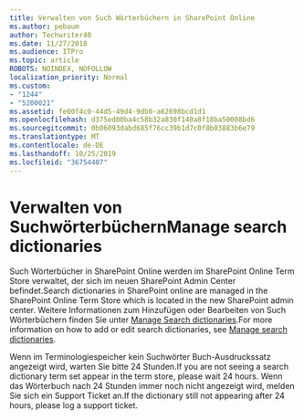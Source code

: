 ```yaml
---
title: Verwalten von Such Wörterbüchern in SharePoint Online
ms.author: pebaum
author: Techwriter40
ms.date: 11/27/2018
ms.audience: ITPro
ms.topic: article
ROBOTS: NOINDEX, NOFOLLOW
localization_priority: Normal
ms.custom:
- "1244"
- "5200021"
ms.assetid: fe00f4c0-44d5-49d4-9db0-a62698bcd1d1
ms.openlocfilehash: d375ed80ba4c58b32a830f140a8f18ba50008bd6
ms.sourcegitcommit: 0b06093dabd685f76cc39b1d7c0f8b03883b6e79
ms.translationtype: MT
ms.contentlocale: de-DE
ms.lasthandoff: 10/25/2019
ms.locfileid: "36754407"
---
```

# <a name="manage-search-dictionaries"></a><span data-ttu-id="bb65c-102">Verwalten von Suchwörterbüchern</span><span class="sxs-lookup"><span data-stu-id="bb65c-102">Manage search dictionaries</span></span>

<span data-ttu-id="bb65c-103">Such Wörterbücher in SharePoint Online werden im SharePoint Online Term Store verwaltet, der sich im neuen SharePoint Admin Center befindet.</span><span class="sxs-lookup"><span data-stu-id="bb65c-103">Search dictionaries in SharePoint online are managed in the SharePoint Online Term Store which is located in the new SharePoint admin center.</span></span> <span data-ttu-id="bb65c-104">Weitere Informationen zum Hinzufügen oder Bearbeiten von Such Wörterbüchern finden Sie unter [Manage Search dictionaries](https://go.microsoft.com/fwlink/?linkid=2044669&amp;clcid=0x409).</span><span class="sxs-lookup"><span data-stu-id="bb65c-104">For more information on how to add or edit search dictionaries, see [Manage search dictionaries](https://go.microsoft.com/fwlink/?linkid=2044669&amp;clcid=0x409).</span></span>
  
<span data-ttu-id="bb65c-105">Wenn im Terminologiespeicher kein Suchwörter Buch-Ausdruckssatz angezeigt wird, warten Sie bitte 24 Stunden.</span><span class="sxs-lookup"><span data-stu-id="bb65c-105">If you are not seeing a search dictionary term set appear in the term store, please wait 24 hours.</span></span> <span data-ttu-id="bb65c-106">Wenn das Wörterbuch nach 24 Stunden immer noch nicht angezeigt wird, melden Sie sich ein Support Ticket an.</span><span class="sxs-lookup"><span data-stu-id="bb65c-106">If the dictionary still not appearing after 24 hours, please log a support ticket.</span></span>
  